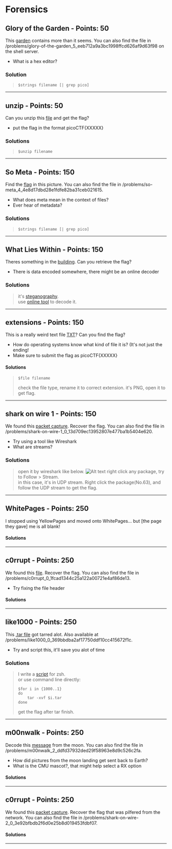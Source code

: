 # Forensics

## Glory of the Garden - Points: 50
This [garden](https://github.com/arikoi0703/CTF_writeup/blob/master/pico2019/forensics/Glory%20of%20the%20Garden/Glory-of-the-Garden.jpg) contains more than it seems. You can also find the file in /problems/glory-of-the-garden_5_eeb712a9a3bc1998ffcd626af9d63f98 on the shell server.  
- What is a hex editor?  
### Solution
> ```shell 
> $strings filename [| grep pico]
> ```  
---
## unzip - Points: 50
Can you unzip this [file](https://github.com/arikoi0703/CTF_writeup/blob/master/pico2019/forensics/unzip/flag.zip) and get the flag?  
- put the flag in the format picoCTF{XXXXX}  
### Solutions
> ```shell 
> $unzip filename 
> ```  
---
## So Meta - Points: 150
Find the [flag](https://github.com/arikoi0703/CTF_writeup/blob/master/pico2019/forensics/So%20Meta/pico_img.png) in this picture. You can also find the file in /problems/so-meta_4_4e8d17dbd28e1fdfe82ba31ceb021615.
- What does meta mean in the context of files?  
- Ever hear of metadata?
### Solutions
> ```shell 
> $strings filename [| grep pico]
> ```  
---
## What Lies Within - Points: 150
Theres something in the [building](https://github.com/arikoi0703/CTF_writeup/blob/master/pico2019/forensics/What%20Lies%20Within/What-Lies-Within_buildings.png). Can you retrieve the flag?
- There is data encoded somewhere, there might be an online decoder
### Solutions
> it's [steganography](https://en.wikipedia.org/wiki/Steganography).  
> use [online tool](https://stylesuxx.github.io/steganography/) to decode it.  
---
## extensions - Points: 150
This is a really weird text file [TXT](https://github.com/arikoi0703/CTF_writeup/blob/master/pico2019/forensics/extensions/extensions_flag.txt)? Can you find the flag?
- How do operating systems know what kind of file it is? (It's not just the ending!  
- Make sure to submit the flag as picoCTF{XXXXX}  
#### Solutions
> ```shell
> $file filename
> ```
> check the file type, rename it to correct extension.
> it's PNG, open it to get flag.
---
## shark on wire 1 - Points: 150
We found this [packet capture](https://github.com/arikoi0703/CTF_writeup/blob/master/pico2019/forensics/shark%20on%20wire%201/capture.pcap). Recover the flag. You can also find the file in /problems/shark-on-wire-1_0_13d709ec13952807e477ba1b5404e620.
- Try using a tool like Wireshark  
- What are streams?
### Solutions
> open it by wireshark like below.
> ![Alt text](https://github.com/arikoi0703/CTF_writeup/blob/master/pico2019/forensics/shark%20on%20wire%201/wireshark_screen_shot.PNG)
> right click any package, try to Follow > Stream.  
> in this case, it's in UDP stream. Right click the package(No.63), and follow the UDP stream to get the flag.
---
## WhitePages - Points: 250
I stopped using YellowPages and moved onto WhitePages... but [the page they gave] me is all blank!
#### Solutions
>
---
## c0rrupt - Points: 250
We found this [file](https://github.com/arikoi0703/CTF_writeup/blob/master/pico2019/forensics/c0rrupt/mystery). Recover the flag. You can also find the file in /problems/c0rrupt_0_1fcad1344c25a122a00721e4af86de13.
- Try fixing the file header
#### Solutions
>
---
## like1000 - Points: 250
This [.tar file](https://github.com/arikoi0703/CTF_writeup/blob/master/pico2019/forensics/like1000/1000.tar) got tarred alot. Also available at /problems/like1000_0_369bbdba2af17750ddf10cc415672f1c.
- Try and script this, it'll save you alot of time
### Solutions
> I write a [script](https://github.com/arikoi0703/CTF_writeup/blob/master/pico2019/forensics/like1000/tarsh.sh) for zsh.  
> or use command line directly:  
> ```shell
> $for i in {1000..1}
> do
>     tar -xvf $i.tar
> done
> ```
> get the flag after tar finish.
---
## m00nwalk - Points: 250
Decode this [message](https://github.com/arikoi0703/CTF_writeup/blob/master/pico2019/forensics/m00nwalk/message.wav) from the moon. You can also find the file in /problems/m00nwalk_2_ddfd37932ded29f58963e8d9c526c2fa.
- How did pictures from the moon landing get sent back to Earth?
- What is the CMU mascot?, that might help select a RX option
#### Solutions
>
---
## c0rrupt - Points: 250
We found this [packet capture](https://github.com/arikoi0703/CTF_writeup/blob/master/pico2019/forensics/shark%20on%20wire%202/capture.pcap). Recover the flag that was pilfered from the network. You can also find the file in /problems/shark-on-wire-2_0_3e92bfbdb2f6d0e25b8d019453fdbf07.
#### Solutions
>
---



